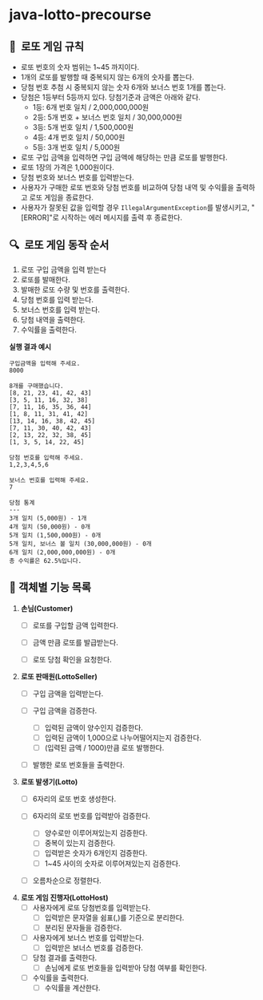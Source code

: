 # java-lotto-precourse

## 📝  **로또 게임 규칙**

- 로또 번호의 숫자 범위는 1~45 까지이다.
- 1개의 로또를 발행할 때 중복되지 않는 6개의 숫자를 뽑는다.
- 당첨 번호 추첨 시 중복되지 않는 숫자 6개와 보너스 번호 1개를 뽑는다.
- 당첨은 1등부터 5등까지 있다. 당첨기준과 금액은 아래와 같다.
    - 1등: 6개 번호 일치 / 2,000,000,000원
    - 2등: 5개 번호 + 보너스 번호 일치 / 30,000,000원
    - 3등: 5개 번호 일치 / 1,500,000원
    - 4등: 4개 번호 일치 / 50,000원
    - 5등: 3개 번호 일치 / 5,000원
- 로또 구입 금액을 입력하면 구입 금액에 해당하는 만큼 로또를 발행한다.
- 로또 1장의 가격은 1,000원이다.
- 당첨 번호와 보너스 번호를 입력받는다.
- 사용자가 구매한 로또 번호와 당첨 번호를 비교하여 당첨 내역 및 수익률을 출력하고 로또 게임을 종료한다.
- 사용자가 잘못된 값을 입력할 경우 `IllegalArgumentException`를 발생시키고, "[ERROR]"로 시작하는 에러 메시지를 출력 후 종료한다.

## **🔍  로또 게임 동작 순서**

1. 로또 구입 금액을 입력 받는다
2. 로또를 발매한다.
3. 발매한 로또 수량 및 번호를 출력한다.
4. 당첨 번호를 입력 받는다.
5. 보너스 번호를 입력 받는다.
6. 당첨 내역을 출력한다.
7. 수익률을 출력한다.

**실행 결과 예시**
```
구입금액을 입력해 주세요.
8000

8개를 구매했습니다.
[8, 21, 23, 41, 42, 43]
[3, 5, 11, 16, 32, 38]
[7, 11, 16, 35, 36, 44]
[1, 8, 11, 31, 41, 42]
[13, 14, 16, 38, 42, 45]
[7, 11, 30, 40, 42, 43]
[2, 13, 22, 32, 38, 45]
[1, 3, 5, 14, 22, 45]

당첨 번호를 입력해 주세요.
1,2,3,4,5,6

보너스 번호를 입력해 주세요.
7

당첨 통계
---
3개 일치 (5,000원) - 1개
4개 일치 (50,000원) - 0개
5개 일치 (1,500,000원) - 0개
5개 일치, 보너스 볼 일치 (30,000,000원) - 0개
6개 일치 (2,000,000,000원) - 0개
총 수익률은 62.5%입니다.
```

## **🚀** 객체별 기능 목록

1. **손님(Customer)**
    - [ ]  로또를 구입할 금액 입력한다.
    - [ ]  금액 만큼 로또를 발급받는다.
    - [ ]  로또 당첨 확인을 요청한다.


2. **로또 판매원(LottoSeller)**
    - [ ]  구입 금액을 입력받는다.
    - [ ]  구입 금액을 검증한다.
        - [ ]  입력된 금액이 양수인지 검증한다.
        - [ ]  입력된 금액이 1,000으로 나누어떨어지는지 검증한다.
        - [ ]  (입력된 금액 / 1000)만큼 로또 발행한다.
    - [ ]  발행한 로또 번호들을 출력한다.


3. **로또 발생기(Lotto)**
    - [ ]  6자리의 로또 번호 생성한다.
    - [ ]  6자리의 로또 번호를 입력받아 검증한다.
        - [ ]  양수로만 이루어져있는지 검증한다.
        - [ ]  중복이 있는지 검증한다.
        - [ ]  입력받은 숫자가 6개인지 검증한다.
        - [ ]  1~45 사이의 숫자로 이루어져있는지 검증한다.
    - [ ]  오름차순으로 정렬한다.


5. **로또 게임 진행자(LottoHost)**
    - [ ]  사용자에게 로또 당첨번호를 입력받는다.
        - [ ]  입력받은 문자열을 쉼표(,)를 기준으로 분리한다.
        - [ ]  분리된 문자들을 검증한다.
    - [ ]  사용자에게 보너스 번호를 입력받는다.
        - [ ]  입력받은 보너스 번호를 검증한다.
    - [ ]  당첨 결과를 출력한다.
        - [ ]  손님에게 로또 번호들을 입력받아 당첨 여부를 확인한다.
    - [ ]  수익률을 출력한다.
        - [ ]  수익률을 계산한다.